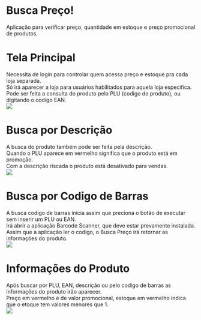 # Busca Preço!
Aplicação para verificar preço, quantidade em estoque e preço promocional de produtos.<br/>
# Tela Principal
Necessita de login para controlar quem acessa preço e estoque pra cada loja separada.<br/>
Só irá aparecer a loja para usuários habilitados para aquela loja especifica.<br/>
Pode ser feita a consulta do produto pelo PLU (codigo do produto), ou digitando o codigo EAN.<br/>
![](app/gifs/shop.jpg)<br/>
# Busca por Descrição
A busca do produto também pode ser feita pela descrição.<br/>
Quando o PLU aparece em vermelho significa que o produto está em promoção.<br/>
Com a descrição riscada o produto está desativado para vendas.<br/>
![](app/gifs/item_description.jpg)<br/>
# Busca por Codigo de Barras
A busca codigo de barras inicia assim que preciona o botão de executar sem inserir um PLU ou EAN.<br/>
Irá abrir a aplicação Barcode Scanner, que deve estar prevamente instalada.<br/>
Assim que a aplicação ler o codigo, o Busca Preço irá retornar as informações do produto.<br/>
![](app/gifs/barcode.jpg)<br/>
# Informações do Produto
Após buscar por PLU, EAN, descrição ou pelo codigo de barras as informações do produto irão aparecer.<br/>
Preço em vermelho é de valor promocional, estoque em vermelho indica que o etoque tem valores menores que 1.<br/>
![](app/gifs/item.jpg)<br/>